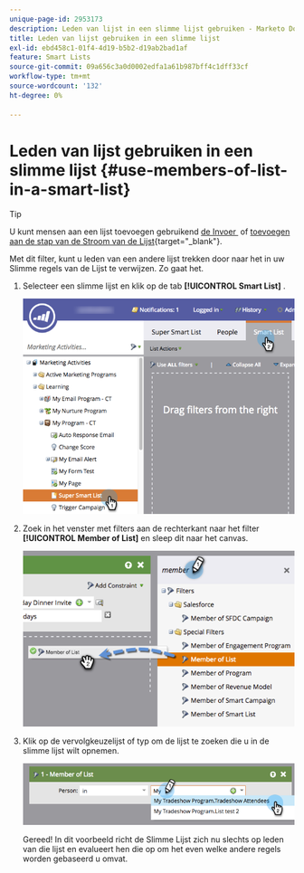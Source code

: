 ```yaml
---
unique-page-id: 2953173
description: Leden van lijst in een slimme lijst gebruiken - Marketo Docs - Productdocumentatie
title: Leden van lijst gebruiken in een slimme lijst
exl-id: ebd458c1-01f4-4d19-b5b2-d19ab2bad1af
feature: Smart Lists
source-git-commit: 09a656c3a0d0002edfa1a61b987bff4c1dff33cf
workflow-type: tm+mt
source-wordcount: '132'
ht-degree: 0%

---
```


# Leden van lijst gebruiken in een slimme lijst {#use-members-of-list-in-a-smart-list}

>[!TIP]
>
>U kunt mensen aan een lijst toevoegen gebruikend [&#x200B; de Invoer &#x200B;](/help/marketo/getting-started/quick-wins/import-a-list-of-people.md) of [&#x200B; toevoegen aan de stap van de Stroom van de Lijst &#x200B;](/help/marketo/product-docs/core-marketo-concepts/smart-campaigns/flow-actions/add-to-list.md){target="_blank"}.

Met dit filter, kunt u leden van een andere lijst trekken door naar het in uw Slimme regels van de Lijst te verwijzen. Zo gaat het.

1. Selecteer een slimme lijst en klik op de tab **[!UICONTROL Smart List]** .

   ![](assets/smartlist-sltab.png)

1. Zoek in het venster met filters aan de rechterkant naar het filter **[!UICONTROL Member of List]** en sleep dit naar het canvas.

   ![](assets/use-members-of-list-in-a-smart-list-2nd.png)

1. Klik op de vervolgkeuzelijst of typ om de lijst te zoeken die u in de slimme lijst wilt opnemen.

   ![](assets/memberoflist.png)

   Gereed! In dit voorbeeld richt de Slimme Lijst zich nu slechts op leden van die lijst en evalueert hen die op om het even welke andere regels worden gebaseerd u omvat.
